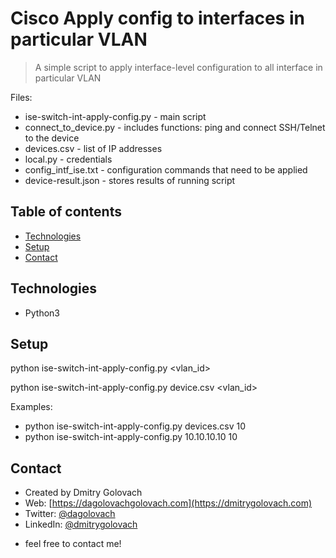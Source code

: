 # Cisco Apply config to interfaces in particular VLAN
> A simple script to apply interface-level configuration to all interface in particular VLAN

Files:
* ise-switch-int-apply-config.py - main script
* connect_to_device.py - includes functions: ping and connect SSH/Telnet to the device
* devices.csv - list of IP addresses
* local.py - credentials
* config_intf_ise.txt - configuration commands that need to be applied
* device-result.json - stores results of running script

## Table of contents
* [Technologies](#technologies)
* [Setup](#setup)
* [Contact](#contact)

## Technologies
* Python3

## Setup
python ise-switch-int-apply-config.py <IP address> <vlan_id>

python ise-switch-int-apply-config.py device.csv <vlan_id>

Examples:
* python ise-switch-int-apply-config.py devices.csv 10
* python ise-switch-int-apply-config.py 10.10.10.10 10

## Contact
* Created by Dmitry Golovach
* Web: [https://dagolovachgolovach.com](https://dmitrygolovach.com) 
* Twitter: [@dagolovach](https://twitter.com/dagolovach)
* LinkedIn: [@dmitrygolovach](https://www.linkedin.com/in/dmitrygolovach/)

- feel free to contact me!